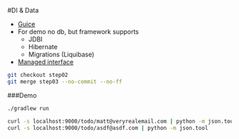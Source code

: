 #DI & Data

* [ Guice ]( https://github.com/google/guice )
* For demo no db, but framework supports
  * JDBI
  * Hibernate
  * Migrations (Liquibase)
* [ Managed interface ]( http://dropwizard.readthedocs.org/en/latest/manual/core.html#managed-objects )

```bash
git checkout step02
git merge step03 --no-commit --no-ff
```

###Demo

```bash
./gradlew run

curl -s localhost:9000/todo/matt@veryrealemail.com | python -m json.tool
curl -s localhost:9000/todo/asdf@asdf.com | python -m json.tool
```
